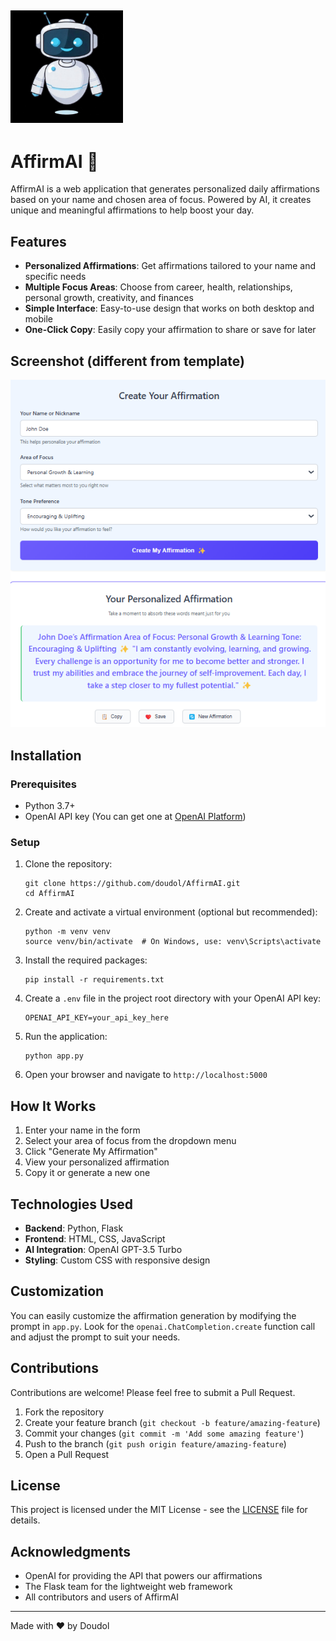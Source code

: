 
## <span class="logo-icon"><img src="logo.jpeg" alt="Logo" width="180" height="180"></span>
# AffirmAI 🌟

AffirmAI is a web application that generates personalized daily affirmations based on your name and chosen area of focus. Powered by AI, it creates unique and meaningful affirmations to help boost your day.

## Features

- **Personalized Affirmations**: Get affirmations tailored to your name and specific needs
- **Multiple Focus Areas**: Choose from career, health, relationships, personal growth, creativity, and finances
- **Simple Interface**: Easy-to-use design that works on both desktop and mobile
- **One-Click Copy**: Easily copy your affirmation to share or save for later

## Screenshot (different from template)

![AffirmAI Screenshot](ss.png)

## Installation

### Prerequisites

- Python 3.7+
- OpenAI API key (You can get one at [OpenAI Platform](https://platform.openai.com/))

### Setup

1. Clone the repository:
   ```
   git clone https://github.com/doudol/AffirmAI.git
   cd AffirmAI
   ```

2. Create and activate a virtual environment (optional but recommended):
   ```
   python -m venv venv
   source venv/bin/activate  # On Windows, use: venv\Scripts\activate
   ```

3. Install the required packages:
   ```
   pip install -r requirements.txt
   ```

4. Create a `.env` file in the project root directory with your OpenAI API key:
   ```
   OPENAI_API_KEY=your_api_key_here
   ```

5. Run the application:
   ```
   python app.py
   ```

6. Open your browser and navigate to `http://localhost:5000`

## How It Works

1. Enter your name in the form
2. Select your area of focus from the dropdown menu
3. Click "Generate My Affirmation"
4. View your personalized affirmation
5. Copy it or generate a new one

## Technologies Used

- **Backend**: Python, Flask
- **Frontend**: HTML, CSS, JavaScript
- **AI Integration**: OpenAI GPT-3.5 Turbo
- **Styling**: Custom CSS with responsive design

## Customization

You can easily customize the affirmation generation by modifying the prompt in `app.py`. Look for the `openai.ChatCompletion.create` function call and adjust the prompt to suit your needs.

## Contributions
Contributions are welcome! Please feel free to submit a Pull Request.

1. Fork the repository
2. Create your feature branch (`git checkout -b feature/amazing-feature`)
3. Commit your changes (`git commit -m 'Add some amazing feature'`)
4. Push to the branch (`git push origin feature/amazing-feature`)
5. Open a Pull Request

## License

This project is licensed under the MIT License - see the [LICENSE](LICENSE) file for details.

## Acknowledgments

- OpenAI for providing the API that powers our affirmations
- The Flask team for the lightweight web framework
- All contributors and users of AffirmAI

---

Made with ❤️ by Doudol
